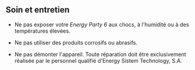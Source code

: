 ## Soin et entretien

* Ne pas exposer votre *Energy Party 6* aux chocs, à l'humidité ou à des températures élevées.

* Ne pas utiliser des produits corrosifs ou abrasifs.

* Ne pas démonter l'appareil. Toute réparation doit être exclusivement réalisée par le personnel qualifié d'Energy Sistem Technology, S.A.
